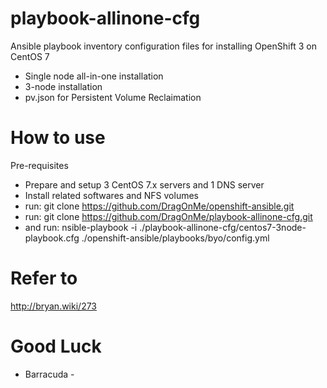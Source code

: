 # playbook-allinone-cfg
Ansible playbook inventory configuration files for installing OpenShift 3 on CentOS 7
 * Single node all-in-one installation
 * 3-node installation
 * pv.json for Persistent Volume Reclaimation

# How to use
Pre-requisites
 * Prepare and setup 3 CentOS 7.x servers and 1 DNS server
 * Install related softwares and NFS volumes
 * run: git clone https://github.com/DragOnMe/openshift-ansible.git
 * run: git clone https://github.com/DragOnMe/playbook-allinone-cfg.git
 * and run: nsible-playbook -i ./playbook-allinone-cfg/centos7-3node-playbook.cfg ./openshift-ansible/playbooks/byo/config.yml

# Refer to
http://bryan.wiki/273

# Good Luck

- Barracuda -
